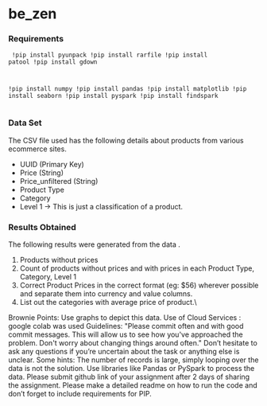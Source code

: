 # be_zen

### Requirements

<code><pre>
!pip install pyunpack
!pip install rarfile
!pip install patool
!pip install gdown

!pip install numpy
!pip install pandas
!pip install matplotlib
!pip install seaborn
!pip install pyspark
!pip install findspark
</code></pre>
### Data Set
The CSV file used has the following details about products from various ecommerce sites.
* UUID (Primary Key)
* Price (String)
* Price_unfiltered (String)
* Product Type
* Category
* Level 1 -> This is just a classification of a product.

### Results Obtained
The following results were generated from the data .
1. Products without prices
2. Count of products without prices and with prices in each Product Type, Category, Level 1
3. Correct Product Prices in the correct format (eg: $56) wherever possible and separate them into currency and value columns.
4. List out the categories with average price of product.\

Brownie Points:  Use graphs to depict this data. 
Use of Cloud Services : google colab was used
Guidelines:
"Please commit often and with good commit messages. This will allow us to see how you've approached the problem. Don't worry about changing things around often."
Don’t hesitate to ask any questions if you’re uncertain about the task or anything else is unclear.
Some hints: The number of records is large, simply looping over the data is not the solution. Use libraries like Pandas or PySpark to process the data.
Please submit github link of your assignment after 2 days of sharing the assignment.
Please make a detailed readme on how to run the code and don’t forget to include requirements for PIP.
